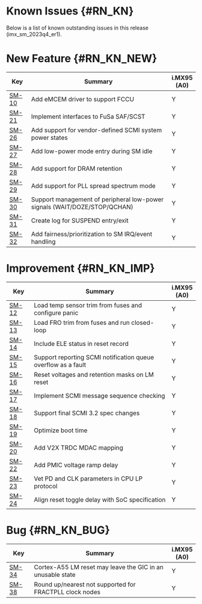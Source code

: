 Known Issues {#RN_KN}
============

Below is a list of known outstanding issues in this release (imx_sm_2023q4_er1).

New Feature {#RN_KN_NEW}
============

| Key     | Summary                        | i.MX95<br> (A0) |
|------------|-------------------------------|---|
| [SM-10](https://jira.sw.nxp.com/projects/SCF/issues/SM-10) | Add eMCEM driver to support FCCU | Y |
| [SM-21](https://jira.sw.nxp.com/projects/SCF/issues/SM-21) | Implement interfaces to FuSa SAF/SCST | Y |
| [SM-26](https://jira.sw.nxp.com/projects/SCF/issues/SM-26) | Add support for vendor-defined SCMI system power states | Y |
| [SM-27](https://jira.sw.nxp.com/projects/SCF/issues/SM-27) | Add low-power mode entry during SM idle | Y |
| [SM-28](https://jira.sw.nxp.com/projects/SCF/issues/SM-28) | Add support for DRAM retention | Y |
| [SM-29](https://jira.sw.nxp.com/projects/SCF/issues/SM-29) | Add support for PLL spread spectrum mode | Y |
| [SM-30](https://jira.sw.nxp.com/projects/SCF/issues/SM-30) | Support management of peripheral low-power signals (WAIT/DOZE/STOP/QCHAN) | Y |
| [SM-31](https://jira.sw.nxp.com/projects/SCF/issues/SM-31) | Create log for SUSPEND entry/exit | Y |
| [SM-32](https://jira.sw.nxp.com/projects/SCF/issues/SM-32) | Add fairness/prioritization to SM IRQ/event handling | Y |

Improvement {#RN_KN_IMP}
============

| Key     | Summary                        | i.MX95<br> (A0) |
|------------|-------------------------------|---|
| [SM-12](https://jira.sw.nxp.com/projects/SCF/issues/SM-12) | Load temp sensor trim from fuses and configure panic | Y |
| [SM-13](https://jira.sw.nxp.com/projects/SCF/issues/SM-13) | Load FRO trim from fuses and run closed-loop | Y |
| [SM-14](https://jira.sw.nxp.com/projects/SCF/issues/SM-14) | Include ELE status in reset record | Y |
| [SM-15](https://jira.sw.nxp.com/projects/SCF/issues/SM-15) | Support reporting SCMI notification queue overflow as a fault | Y |
| [SM-16](https://jira.sw.nxp.com/projects/SCF/issues/SM-16) | Reset voltages and retention masks on LM reset | Y |
| [SM-17](https://jira.sw.nxp.com/projects/SCF/issues/SM-17) | Implement SCMI message sequence checking | Y |
| [SM-18](https://jira.sw.nxp.com/projects/SCF/issues/SM-18) | Support final SCMI 3.2 spec changes | Y |
| [SM-19](https://jira.sw.nxp.com/projects/SCF/issues/SM-19) | Optimize boot time | Y |
| [SM-20](https://jira.sw.nxp.com/projects/SCF/issues/SM-20) | Add V2X TRDC MDAC mapping | Y |
| [SM-22](https://jira.sw.nxp.com/projects/SCF/issues/SM-22) | Add PMIC voltage ramp delay | Y |
| [SM-23](https://jira.sw.nxp.com/projects/SCF/issues/SM-23) | Vet PD and CLK parameters in CPU LP protocol | Y |
| [SM-24](https://jira.sw.nxp.com/projects/SCF/issues/SM-24) | Align reset toggle delay with SoC specification | Y |

Bug {#RN_KN_BUG}
============

| Key     | Summary                        | i.MX95<br> (A0) |
|------------|-------------------------------|---|
| [SM-34](https://jira.sw.nxp.com/projects/SCF/issues/SM-34) | Cortex-A55 LM reset may leave the GIC in an unusable state | Y |
| [SM-38](https://jira.sw.nxp.com/projects/SCF/issues/SM-38) | Round up/nearest not supported for FRACTPLL clock nodes | Y |

